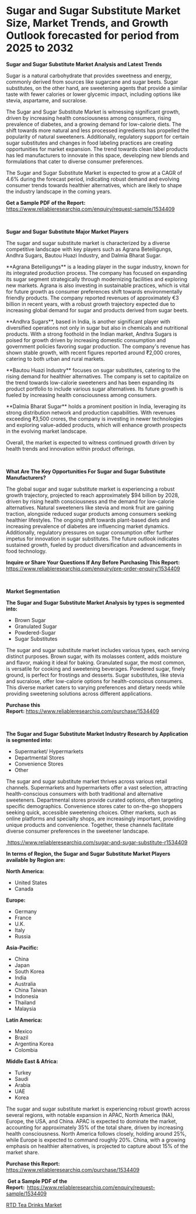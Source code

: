 <p><h1>Sugar and Sugar Substitute Market Size, Market Trends, and Growth Outlook forecasted for period from 2025 to 2032</h1></p><p><strong>Sugar and Sugar Substitute Market Analysis and Latest Trends</strong></p>
<p><p>Sugar is a natural carbohydrate that provides sweetness and energy, commonly derived from sources like sugarcane and sugar beets. Sugar substitutes, on the other hand, are sweetening agents that provide a similar taste with fewer calories or lower glycemic impact, including options like stevia, aspartame, and sucralose.</p><p>The Sugar and Sugar Substitute Market is witnessing significant growth, driven by increasing health consciousness among consumers, rising prevalence of diabetes, and a growing demand for low-calorie diets. The shift towards more natural and less processed ingredients has propelled the popularity of natural sweeteners. Additionally, regulatory support for certain sugar substitutes and changes in food labeling practices are creating opportunities for market expansion. The trend towards clean label products has led manufacturers to innovate in this space, developing new blends and formulations that cater to diverse consumer preferences.</p><p>The Sugar and Sugar Substitute Market is expected to grow at a CAGR of 4.6% during the forecast period, indicating robust demand and evolving consumer trends towards healthier alternatives, which are likely to shape the industry landscape in the coming years.</p></p>
<p><strong>Get a Sample PDF of the Report:&nbsp;</strong> <a href="https://www.reliableresearchiq.com/enquiry/request-sample/1534409?utm_campaign=2144&utm_medium=2&utm_source=Github&utm_content=ia&utm_term=15022025&utm_id=sugar-and-sugar-substitute">https://www.reliableresearchiq.com/enquiry/request-sample/1534409</a></p>
<p>&nbsp;</p>
<p><strong>Sugar and Sugar Substitute Major Market Players</strong></p>
<p><p>The sugar and sugar substitute market is characterized by a diverse competitive landscape with key players such as Agrana Beteiligungs, Andhra Sugars, Bautou Huazi Industry, and Dalmia Bharat Sugar.</p><p>**Agrana Beteiligungs** is a leading player in the sugar industry, known for its integrated production process. The company has focused on expanding its sugar segment strategically through modernizing facilities and exploring new markets. Agrana is also investing in sustainable practices, which is vital for future growth as consumer preferences shift towards environmentally friendly products. The company reported revenues of approximately €3 billion in recent years, with a robust growth trajectory expected due to increasing global demand for sugar and products derived from sugar beets.</p><p>**Andhra Sugars**, based in India, is another significant player with diversified operations not only in sugar but also in chemicals and nutritional products. With a strong foothold in the Indian market, Andhra Sugars is poised for growth driven by increasing domestic consumption and government policies favoring sugar production. The company's revenue has shown stable growth, with recent figures reported around ₹2,000 crores, catering to both urban and rural markets.</p><p>**Bautou Huazi Industry** focuses on sugar substitutes, catering to the rising demand for healthier alternatives. The company is set to capitalize on the trend towards low-calorie sweeteners and has been expanding its product portfolio to include various sugar alternatives. Its future growth is fueled by increasing health consciousness among consumers.</p><p>**Dalmia Bharat Sugar** holds a prominent position in India, leveraging its strong distribution network and production capabilities. With revenues exceeding ₹3,500 crores, the company is investing in newer technologies and exploring value-added products, which will enhance growth prospects in the evolving market landscape. </p><p>Overall, the market is expected to witness continued growth driven by health trends and innovation within product offerings.</p></p>
<p>&nbsp;</p>
<p><strong>What Are The Key Opportunities For Sugar and Sugar Substitute Manufacturers?</strong></p>
<p><p>The global sugar and sugar substitute market is experiencing a robust growth trajectory, projected to reach approximately $94 billion by 2028, driven by rising health consciousness and the demand for low-calorie alternatives. Natural sweeteners like stevia and monk fruit are gaining traction, alongside reduced sugar products among consumers seeking healthier lifestyles. The ongoing shift towards plant-based diets and increasing prevalence of diabetes are influencing market dynamics. Additionally, regulatory pressures on sugar consumption offer further impetus for innovation in sugar substitutes. The future outlook indicates sustained growth, fueled by product diversification and advancements in food technology.</p></p>
<p><strong>Inquire or Share Your Questions If Any Before Purchasing This Report:</strong> <a href="https://www.reliableresearchiq.com/enquiry/pre-order-enquiry/1534409?utm_campaign=2144&utm_medium=2&utm_source=Github&utm_content=ia&utm_term=15022025&utm_id=sugar-and-sugar-substitute">https://www.reliableresearchiq.com/enquiry/pre-order-enquiry/1534409</a></p>
<p>&nbsp;</p>
<p><strong>Market Segmentation</strong></p>
<p><strong>The Sugar and Sugar Substitute Market Analysis by types is segmented into:</strong></p>
<p><ul><li>Brown Sugar</li><li>Granulated Sugar</li><li>Powdered-Sugar</li><li>Sugar Substitutes</li></ul></p>
<p><p>The sugar and sugar substitute market includes various types, each serving distinct purposes. Brown sugar, with its molasses content, adds moisture and flavor, making it ideal for baking. Granulated sugar, the most common, is versatile for cooking and sweetening beverages. Powdered sugar, finely ground, is perfect for frostings and desserts. Sugar substitutes, like stevia and sucralose, offer low-calorie options for health-conscious consumers. This diverse market caters to varying preferences and dietary needs while providing sweetening solutions across different applications.</p></p>
<p><strong>Purchase this Report:&nbsp;</strong><a href="https://www.reliableresearchiq.com/purchase/1534409?utm_campaign=2144&utm_medium=2&utm_source=Github&utm_content=ia&utm_term=15022025&utm_id=sugar-and-sugar-substitute">https://www.reliableresearchiq.com/purchase/1534409</a></p>
<p>&nbsp;</p>
<p><strong>The Sugar and Sugar Substitute Market Industry Research by Application is segmented into:</strong></p>
<p><ul><li>Supermarket/ Hypermarkets</li><li>Departmental Stores</li><li>Convenience Stores</li><li>Other</li></ul></p>
<p><p>The sugar and sugar substitute market thrives across various retail channels. Supermarkets and hypermarkets offer a vast selection, attracting health-conscious consumers with both traditional and alternative sweeteners. Departmental stores provide curated options, often targeting specific demographics. Convenience stores cater to on-the-go shoppers seeking quick, accessible sweetening choices. Other markets, such as online platforms and specialty shops, are increasingly important, providing unique products and convenience. Together, these channels facilitate diverse consumer preferences in the sweetener landscape.</p></p>
<p><a href="https://www.reliableresearchiq.com/sugar-and-sugar-substitute-r1534409?utm_campaign=2144&utm_medium=2&utm_source=Github&utm_content=ia&utm_term=15022025&utm_id=sugar-and-sugar-substitute">&nbsp;https://www.reliableresearchiq.com/sugar-and-sugar-substitute-r1534409</a></p>
<p><strong>In terms of Region, the Sugar and Sugar Substitute Market Players available by Region are:</strong></p>
<p>
    <p> <strong> North America: </strong>
        <ul>
            <li>United States</li>
            <li>Canada</li>
        </ul>
        </p> 
    <p> <strong> Europe: </strong>
        <ul>
            <li>Germany</li>
            <li>France</li>
            <li>U.K.</li>
            <li>Italy</li>
            <li>Russia</li>
        </ul>
        </p> 
    <p> <strong> Asia-Pacific: </strong>
        <ul>
            <li>China</li>
            <li>Japan</li>
            <li>South Korea</li>
            <li>India</li>
            <li>Australia</li>
            <li>China Taiwan</li>
            <li>Indonesia</li>
            <li>Thailand</li>
            <li>Malaysia</li>
        </ul>
        </p> 
    <p> <strong> Latin America: </strong>
        <ul>
            <li>Mexico</li>
            <li>Brazil</li>
            <li>Argentina Korea</li>
            <li>Colombia</li>
        </ul>
        </p> 
    <p> <strong> Middle East & Africa: </strong>
        <ul>
            <li>Turkey</li>
            <li>Saudi</li>
            <li>Arabia</li>
            <li>UAE</li>
            <li>Korea</li>
        </ul>
    </p>
    </p>
<p><p>The sugar and sugar substitute market is experiencing robust growth across several regions, with notable expansion in APAC, North America (NA), Europe, the USA, and China. APAC is expected to dominate the market, accounting for approximately 35% of the total share, driven by increasing health consciousness. North America follows closely, holding around 25%, while Europe is expected to command roughly 20%. China, with a growing emphasis on healthier alternatives, is projected to capture about 15% of the market share.</p></p>
<p><strong>Purchase this Report: </strong><a href="https://www.reliableresearchiq.com/purchase/1534409?utm_campaign=2144&utm_medium=2&utm_source=Github&utm_content=ia&utm_term=15022025&utm_id=sugar-and-sugar-substitute">https://www.reliableresearchiq.com/purchase/1534409</a></p>
<p>&nbsp;<strong>Get a Sample PDF of the Report:&nbsp;&nbsp;</strong><a href="https://www.reliableresearchiq.com/enquiry/request-sample/1534409?utm_campaign=2144&utm_medium=2&utm_source=Github&utm_content=ia&utm_term=15022025&utm_id=sugar-and-sugar-substitute">https://www.reliableresearchiq.com/enquiry/request-sample/1534409</a></p>
<p><strong></strong></p>
<p><p><a href="https://github.com/AshrafKhan865/Market-Research-Report-List-1/blob/main/rtd-tea-drinks-market.md?utm_campaign=2144&utm_medium=2&utm_source=Github&utm_content=ia&utm_term=15022025&utm_id=sugar-and-sugar-substitute">RTD Tea Drinks Market</a></p></p>